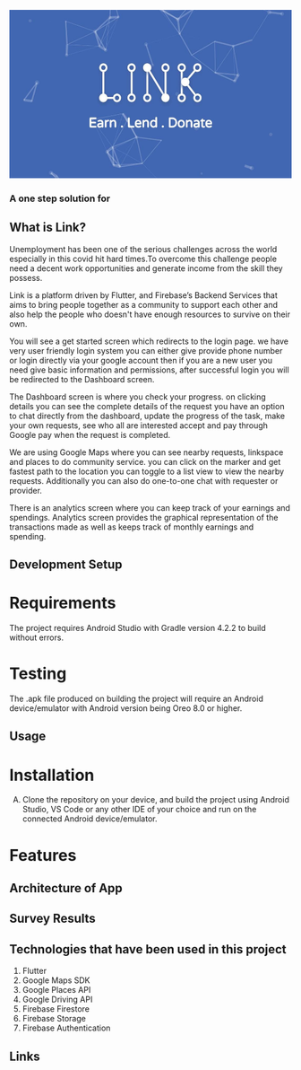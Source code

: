 <!-- <img src="https://github.com/mitrukahitesh/Cosapa/blob/main/app/src/main/res/drawable-xxhdpi/cosapalogo.png?raw=true" height=300/> -->

<p align="center" width="100%"> <img src="https://github.com/aditya-taparia/googleSolutionChallenge/blob/main/screenshots/logo.jpg?raw=true" height=300/ /> </p>

### A one step solution for 

## What is Link?

​​Unemployment has been one of the serious challenges across the world especially in this covid hit hard times.To overcome this challenge people need a decent work opportunities and generate income from the skill they possess.

Link is a platform driven by Flutter, and Firebase’s Backend Services that aims to bring people together as a community to support each other and also help the people who doesn't have enough resources to survive on their own.

You will see a get started screen which redirects to the login page. we have very user friendly login system you can either give provide phone number or login directly via your google account then if you are a new user you need give basic information and permissions, after successful login you will be redirected to the Dashboard screen.

The Dashboard screen is where you check your progress. on clicking details you can see the complete details of the request you have an option to chat directly from the dashboard, update the progress of the task, make your own requests, see who all are interested accept and pay through Google pay when the request is completed.

We are using Google Maps where you can see nearby requests, linkspace and places to do community service. you can click on the marker and get fastest path to the location you can toggle to a list view to view the nearby requests. Additionally you can also do one-to-one chat with requester or provider.

There is an analytics screen where you can keep track of your earnings and spendings. Analytics screen provides the graphical representation of the transactions made as well as keeps track of monthly earnings and spending.


<!-- <p>
<img height=350px src = "https://github.com/mitrukahitesh/Cosapa/blob/main/videos/cosapa_device.gif" />
</p> -->

## Development Setup

# Requirements

The project requires Android Studio with Gradle version 4.2.2 to build without errors.

# Testing

The .apk file produced on building the project will require an Android device/emulator with Android version being Oreo 8.0 or higher.

## Usage

# Installation

<ol type='A'>
<li>Clone the repository on your device, and build the project using Android Studio, VS Code or any other IDE of your choice and run on the connected Android device/emulator.</li>
</ol>

# Features

<!-- <ol>
  <li><b>Help Posts: </b>Seek medical help from the community</li>
  <div>
    <img src="https://github.com/mitrukahitesh/Cosapa/blob/main/screenshots/1.jpg?raw=true" height=300/>
     <img src="https://github.com/mitrukahitesh/Cosapa/blob/main/screenshots/2.jpg?raw=true" height=300/>
  </div>

  <li><b>Challenges: </b>Add fitness challenge and complete challenges using IoT device</li>
  <div>
    <img src="https://github.com/mitrukahitesh/Cosapa/blob/main/screenshots/1.jpg?raw=true" height=300/>
     <img src="https://github.com/mitrukahitesh/Cosapa/blob/main/screenshots/3.jpg?raw=true"  height=300/>
    <img src="https://github.com/mitrukahitesh/Cosapa/blob/main/screenshots/4.jpg?raw=true" height=300/>
    <img src="https://github.com/mitrukahitesh/Cosapa/blob/main/screenshots/5.jpg?raw=true" height=300/>
    <img src="https://github.com/mitrukahitesh/Cosapa/blob/main/screenshots/6.jpg?raw=true" height=300/>
  </div>

  <li><b>Health Dashboard: </b>Monitor health with our IoT device and keep it updated on dashboard</li>
  <div style='display:flex;flex-direction:row'>
    <img src="https://github.com/mitrukahitesh/Cosapa/blob/main/screenshots/7.jpg?raw=true"  height=300/>
    <img src="https://github.com/mitrukahitesh/Cosapa/blob/main/screenshots/8.jpg?raw=true"  height=300/>
    <img src="https://github.com/mitrukahitesh/Cosapa/blob/main/screenshots/9.jpg?raw=true"  height=300/>
    <img src="https://github.com/mitrukahitesh/Cosapa/blob/main/screenshots/11.jpg?raw=true"  height=300/>
  </div>

  <li><b>Online consultation: </b>Appoint a doctor for online consultation</li>
  <div>
    <img src="https://github.com/mitrukahitesh/Cosapa/blob/main/screenshots/12.jpg?raw=true"  height=300/>
    <img src="https://github.com/mitrukahitesh/Cosapa/blob/main/screenshots/13.jpg?raw=true"  height=300/>
    <img src="https://github.com/mitrukahitesh/Cosapa/blob/main/screenshots/14.jpg?raw=true"  height=300/>
    <img src="https://github.com/mitrukahitesh/Cosapa/blob/main/screenshots/6.jpg?raw=true"  height=300/>
  </div>

  <li><b>Rewards and Recognization: </b>Get Cosapa coins for in-app activities</li>
  <div>
    <img src="https://github.com/mitrukahitesh/Cosapa/blob/main/screenshots/18.jpg?raw=true"  height=300/>
    <img src="https://github.com/mitrukahitesh/Cosapa/blob/main/screenshots/6.jpg?raw=true"  height=300/>
  </div>

  <li><b>Nearby Services: </b>Search nearby pharmacies and labs for prescribed medicine and test</li>
  <div>
    <img src="https://github.com/mitrukahitesh/Cosapa/blob/main/screenshots/16.jpg?raw=true"  height=300/>
    <img src="https://github.com/mitrukahitesh/Cosapa/blob/main/screenshots/17.jpg?raw=true"  height=300/>
  </div>

</ol> -->

## Architecture of App

<!--   <div>
    <img src="https://github.com/mitrukahitesh/Cosapa/blob/main/videos/architecture.png"  height=480 width=1296/>
  </div> -->

## Survey Results

<!-- These are the results of survey conducted by us<br>

<div>
  <img src="https://github.com/mitrukahitesh/Cosapa/blob/main/videos/survey.gif"  height=480 width=1296/>
</div> -->

## Technologies that have been used in this project

<ol>
  <li>Flutter</li>
  <li>Google Maps SDK</li>
  <li>Google Places API</li>
  <li>Google Driving API</li>
  <li>Firebase Firestore</li>
  <li>Firebase Storage</li>
  <li>Firebase Authentication</li>
</ol>

## Links

<!-- <p align = "center"><h1  align = "center"> ❤️ Our Team </h1> </p>
<table align = "center">
<tr>
<td align="center"><a href="https://github.com/naazkakria"><img src="https://github.com/mitrukahitesh/Cosapa/blob/main/screenshots/naaz.png?raw=true" width=100px height=100px /></a></br> 
	<a href = "https://www.linkedin.com/in/naaz-kakria-b63a30193/" ">Naaz</a>
</td>

<td align="center" ><a href="https://github.com/shikhar8434"><img src="https://github.com/mitrukahitesh/Cosapa/blob/main/screenshots/shikhar.png?raw=true" width=100px height=100px /></a></br> 	<a href = "https://www.linkedin.com/in/shikhar236/" style="color:red;">Shikhar</a>
</td>

<td align="center"><a href="https://github.com/mitrukahitesh"><img src="https://github.com/mitrukahitesh/Cosapa/blob/main/screenshots/hitesh.png?raw=true" width=100px height=100px /></a></br> 
<a href = "https://www.linkedin.com/in/mitrukahitesh">Hitesh</a>
</td>

<td align="center"><a href="https://github.com/nxsumityadav"><img src="https://github.com/mitrukahitesh/Cosapa/blob/main/screenshots/sumit.png?raw=true" width=100px height=100px /></a></br> 
		<a href = "https://www.linkedin.com/in/nxsumityadav/">Sumit</a>
</td>

</tr>
</table> -->
